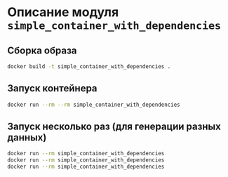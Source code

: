 # Описание модуля `simple_container_with_dependencies`

## Сборка образа

```bash
docker build -t simple_container_with_dependencies .
```

## Запуск контейнера

```bash
docker run --rm --rm simple_container_with_dependencies
```

## Запуск несколько раз (для генерации разных данных)

```bash
docker run --rm simple_container_with_dependencies
docker run --rm simple_container_with_dependencies
docker run --rm simple_container_with_dependencies
```